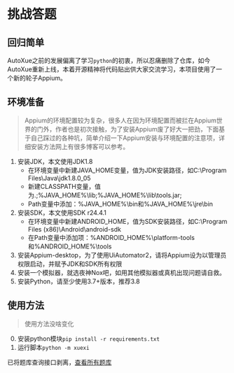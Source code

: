# 挑战答题

## 回归简单
AutoXue之前的发展偏离了学习`python`的初衷，所以忍痛删除了仓库，如今AutoXue重新上线，本着开源精神将代码贴出供大家交流学习，本项目使用了一个新的轮子Appium。

## 环境准备
> Appium的环境配置较为复杂，很多人在因为环境配置而被拦在Appium世界的门外，作者也是初次接触，为了安装Appium废了好大一把劲，下面基于自己踩过的各种坑，简单介绍一下Appium安装与环境配置的注意项，详细安装方法网上有很多博客可以参考。
1. 安装JDK，本文使用JDK1.8
    + 在环境变量中新建JAVA_HOME变量，值为JDK安装路径，如C:\Program Files\Java\jdk1.8.0_05
    + 新建CLASSPATH变量，值为.;%JAVA_HOME%\lib;%JAVA_HOME%\lib\tools.jar;
    + Path变量中添加：%JAVA_HOME%\bin和%JAVA_HOME%\jre\bin
2. 安装SDK，本文使用SDK r24.4.1
    + 在环境变量中新建ANDROID_HOME，值为SDK安装路径，如C:\Program Files (x86)\Android\android-sdk
    + 在Path变量中添加项：%ANDROID_HOME%\platform-tools和%ANDROID_HOME%\tools
3. 安装Appium-desktop，为了使用UiAutomator2，请将Appium设为以管理员权限启动，并赋予JDK和SDK所有权限
4. 安装一个模拟器，就选夜神Nox吧，如用其他模拟器或真机出现问题请自救。
5. 安装Python，请至少使用3.7+版本，推荐3.8

## 使用方法
> 使用方法没啥变化

0. 安装python模块`pip install -r requirements.txt`
1. 运行脚本`python -m xuexi`

已将题库查询接口剥离，[查看所有题库](http://49.235.90.76/)
